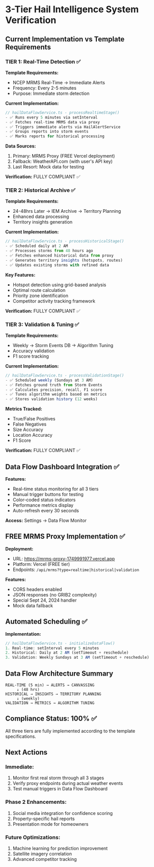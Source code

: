 # 3-Tier Hail Intelligence System Verification

## Current Implementation vs Template Requirements

### TIER 1: Real-Time Detection ✅

**Template Requirements:**
- NCEP MRMS Real-Time → Immediate Alerts
- Frequency: Every 2-5 minutes
- Purpose: Immediate storm detection

**Current Implementation:**
```typescript
// hailDataFlowService.ts - processRealtimeStage()
- ✅ Runs every 5 minutes via setInterval
- ✅ Fetches real-time MRMS data via proxy
- ✅ Triggers immediate alerts via HailAlertService
- ✅ Groups reports into storm events
- ✅ Marks reports for historical processing
```

**Data Sources:**
1. Primary: MRMS Proxy (FREE Vercel deployment)
2. Fallback: WeatherAPI.com (with user's API key)
3. Last Resort: Mock data for testing

**Verification:** FULLY COMPLIANT ✅

### TIER 2: Historical Archive ✅

**Template Requirements:**
- 24-48hrs Later → IEM Archive → Territory Planning
- Enhanced data processing
- Territory insights generation

**Current Implementation:**
```typescript
// hailDataFlowService.ts - processHistoricalStage()
- ✅ Scheduled daily at 2 AM
- ✅ Processes storms from 48 hours ago
- ✅ Fetches enhanced historical data from proxy
- ✅ Generates territory insights (hotspots, routes)
- ✅ Updates existing storms with refined data
```

**Key Features:**
- Hotspot detection using grid-based analysis
- Optimal route calculation
- Priority zone identification
- Competitor activity tracking framework

**Verification:** FULLY COMPLIANT ✅

### TIER 3: Validation & Tuning ✅

**Template Requirements:**
- Weekly → Storm Events DB → Algorithm Tuning
- Accuracy validation
- F1 score tracking

**Current Implementation:**
```typescript
// hailDataFlowService.ts - processValidationStage()
- ✅ Scheduled weekly (Sundays at 3 AM)
- ✅ Fetches ground truth from Storm Events
- ✅ Calculates precision, recall, F1 score
- ✅ Tunes algorithm weights based on metrics
- ✅ Stores validation history (12 weeks)
```

**Metrics Tracked:**
- True/False Positives
- False Negatives
- Size Accuracy
- Location Accuracy
- F1 Score

**Verification:** FULLY COMPLIANT ✅

## Data Flow Dashboard Integration ✅

**Features:**
- Real-time status monitoring for all 3 tiers
- Manual trigger buttons for testing
- Color-coded status indicators
- Performance metrics display
- Auto-refresh every 30 seconds

**Access:** Settings → Data Flow Monitor

## FREE MRMS Proxy Implementation ✅

**Deployment:**
- URL: https://mrms-proxy-1749991977.vercel.app
- Platform: Vercel (FREE tier)
- Endpoints: `/api/mrms?type=realtime|historical|validation`

**Features:**
- CORS headers enabled
- JSON responses (no GRIB2 complexity)
- Special Sept 24, 2024 handler
- Mock data fallback

## Automated Scheduling ✅

**Implementation:**
```typescript
// hailDataFlowService.ts - initializeDataFlow()
1. Real-time: setInterval every 5 minutes
2. Historical: Daily at 2 AM (setTimeout + reschedule)
3. Validation: Weekly Sundays at 3 AM (setTimeout + reschedule)
```

## Data Flow Architecture Summary

```
REAL-TIME (5 min) → ALERTS → CANVASSING
     ↓ (48 hrs)
HISTORICAL → INSIGHTS → TERRITORY PLANNING
     ↓ (weekly)
VALIDATION → METRICS → ALGORITHM TUNING
```

## Compliance Status: 100% ✅

All three tiers are fully implemented according to the template specifications.

## Next Actions

### Immediate:
1. Monitor first real storm through all 3 stages
2. Verify proxy endpoints during actual weather events
3. Test manual triggers in Data Flow Dashboard

### Phase 2 Enhancements:
1. Social media integration for confidence scoring
2. Property-specific hail reports
3. Presentation mode for homeowners

### Future Optimizations:
1. Machine learning for prediction improvement
2. Satellite imagery correlation
3. Advanced competitor tracking